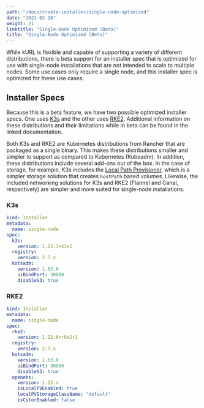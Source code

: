 ```yaml
---
path: "/docs/create-installer/single-node-optimized"
date: "2022-02-18"
weight: 21
linktitle: "Single-Node Optimized (Beta)"
title: "Single-Node Optimized (Beta)"
---
```


While kURL is flexible and capable of supporting a variety of different distributions, there is beta support for an installer spec that is optimized for use with single-node installations that are not intended to scale to multiple nodes. Some use cases only require a single node, and this installer spec is optimized for these use cases.

## Installer Specs
 Because this is a beta feature, we have two possible optimized installer specs. One uses [K3s](/docs/add-ons/k3s) and the other uses [RKE2](/docs/add-ons/rke2). Additional information on these distributions and their limitations while in beta can be found in the linked documentation.

 Both K3s and RKE2 are Kubernetes distributions from Rancher that are packaged as a single binary. This makes these distributions smaller and simpler to support as compared to Kubernetes (Kubeadm). In addition, these distributions include several add-ons out of the box. In the case of storage, for example, K3s includes the [Local Path Provisioner](https://github.com/rancher/local-path-provisioner), which is a simpler storage solution that creates `hostPath` based volumes. Likewise, the included networking solutions for K3s and RKE2 (Flannel and Canal, respectively) are simpler and more suited for single-node installations.

### K3s
```yaml
kind: Installer
metadata:
  name: single-node
spec: 
  k3s:
    version: 1.23.3+k3s1
  registry: 
    version: 2.7.x
  kotsadm: 
    version: 1.63.0
    uiBindPort: 30880
    disableS3: true
```

### RKE2
```yaml
kind: Installer
metadata:
  name: single-node
spec: 
  rke2:
    version: 1.22.6+rke2r1
  registry: 
    version: 2.7.x
  kotsadm: 
    version: 1.63.0
    uiBindPort: 30880
    disableS3: true
  openebs:
    version: 1.12.x
    isLocalPVEnabled: true
    localPVStorageClassName: "default"
    isCstorEnabled: false
```
